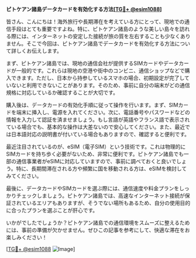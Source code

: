 **ピトケアン諸島データカードを有効化する方法[[TG💪+ @esim1088](https://t.me/s/esim1088)]**

皆さん、こんにちは！海外旅行や長期滞在を考えている方にとって、現地での通信手段はとても重要ですよね。特に、ピトケアン諸島のような美しい島々を訪れる際には、インターネットの安定した接続が旅の質を左右することも少なくありません。そこで今回は、ピトケアン諸島でデータカードを有効化する方法について詳しくお伝えします。

まず、ピトケアン諸島では、現地の通信会社が提供するSIMカードやデータカードが一般的です。これらは現地の空港や街中のコンビニ、通信ショップなどで購入できます。ただし、日本から持参しているスマホの場合、初期設定が完了していないと利用できないことがあります。そのため、事前に自分の端末がどの通信規格に対応しているか確認することが大切です。

購入後は、データカードの有効化手順に従って操作を行います。まず、SIMカードを端末に挿入し、電源を入れてください。次に、電話番号やパスワードなどの情報を入力して認証を済ませましょう。もし言語が英語やフランス語で表示されている場合でも、基本的な操作は大差ないので安心してください。また、最近では日本語対応の説明書が付いている場合もありますので、確認すると便利です。

最近注目されているのが、eSIM（電子SIM）という技術です。これは物理的にSIMカードを持ち歩く必要がないため、非常に便利です。ピトケアン諸島でも一部の通信事業者がeSIMに対応していますので、事前に調べておくと良いでしょう。特に、長期間滞在される方や頻繁に国を移動される方は、eSIMを検討してみてください。

最後に、データカードやSIMカードを選ぶ際には、通信速度や料金プランをしっかりチェックしましょう。ピトケアン諸島では、高速なインターネット接続が保証されているエリアもありますが、そうでない場所もあるため、自分の使用目的に合ったプランを選ぶことが肝心です。

いかがでしたでしょうか？ピトケアン諸島での通信環境をスムーズに整えるためには、事前の準備が欠かせません。ぜひこの記事を参考にして、快適な滞在をお楽しみください！

[[TG💪+ @esim1088](https://t.me/s/esim1088) ![Image](https://i.postimg.cc/Y0z9fWf4/image.png)]